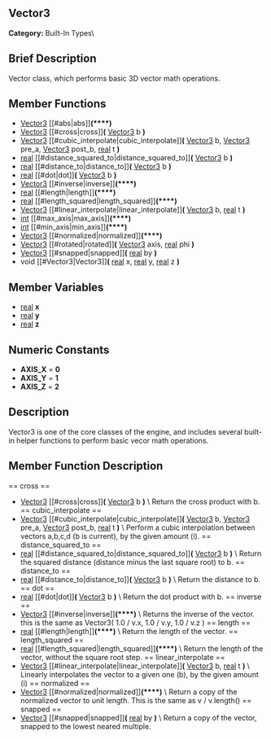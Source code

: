##  Vector3  
**Category:** Built-In Types\\
##  Brief Description  
Vector class, which performs basic 3D vector math operations.
##  Member Functions 
  * [Vector3](class_vector3) [[#abs|abs]]**(****)**
  * [Vector3](class_vector3) [[#cross|cross]]**(** [Vector3](class_vector3) b **)**
  * [Vector3](class_vector3) [[#cubic_interpolate|cubic_interpolate]]**(** [Vector3](class_vector3) b, [Vector3](class_vector3) pre_a, [Vector3](class_vector3) post_b, [real](class_real) t **)**
  * [real](class_real) [[#distance_squared_to|distance_squared_to]]**(** [Vector3](class_vector3) b **)**
  * [real](class_real) [[#distance_to|distance_to]]**(** [Vector3](class_vector3) b **)**
  * [real](class_real) [[#dot|dot]]**(** [Vector3](class_vector3) b **)**
  * [Vector3](class_vector3) [[#inverse|inverse]]**(****)**
  * [real](class_real) [[#length|length]]**(****)**
  * [real](class_real) [[#length_squared|length_squared]]**(****)**
  * [Vector3](class_vector3) [[#linear_interpolate|linear_interpolate]]**(** [Vector3](class_vector3) b, [real](class_real) t **)**
  * [int](class_int) [[#max_axis|max_axis]]**(****)**
  * [int](class_int) [[#min_axis|min_axis]]**(****)**
  * [Vector3](class_vector3) [[#normalized|normalized]]**(****)**
  * [Vector3](class_vector3) [[#rotated|rotated]]**(** [Vector3](class_vector3) axis, [real](class_real) phi **)**
  * [Vector3](class_vector3) [[#snapped|snapped]]**(** [real](class_real) by **)**
  * void [[#Vector3|Vector3]]**(** [real](class_real) x, [real](class_real) y, [real](class_real) z **)**
##  Member Variables  
  * [real](class_real) **x**
  * [real](class_real) **y**
  * [real](class_real) **z**
##  Numeric Constants  
  * **AXIS_X** = **0**
  * **AXIS_Y** = **1**
  * **AXIS_Z** = **2**
##  Description  
Vector3 is one of the core classes of the engine, and includes several built-in helper functions to perform basic vecor math operations.
##  Member Function Description  
==  cross  ==
  * [Vector3](class_vector3) [[#cross|cross]]**(** [Vector3](class_vector3) b **)**
\\
Return the cross product with b.
==  cubic_interpolate  ==
  * [Vector3](class_vector3) [[#cubic_interpolate|cubic_interpolate]]**(** [Vector3](class_vector3) b, [Vector3](class_vector3) pre_a, [Vector3](class_vector3) post_b, [real](class_real) t **)**
\\
Perform a cubic interpolation between vectors a,b,c,d (b is current), by the given amount (i).
==  distance_squared_to  ==
  * [real](class_real) [[#distance_squared_to|distance_squared_to]]**(** [Vector3](class_vector3) b **)**
\\
Return the squared distance (distance minus the last square root) to b.
==  distance_to  ==
  * [real](class_real) [[#distance_to|distance_to]]**(** [Vector3](class_vector3) b **)**
\\
Return the distance to b.
==  dot  ==
  * [real](class_real) [[#dot|dot]]**(** [Vector3](class_vector3) b **)**
\\
Return the dot product with b.
==  inverse  ==
  * [Vector3](class_vector3) [[#inverse|inverse]]**(****)**
\\
Returns the inverse of the vector. this is the same as Vector3( 1.0 / v.x, 1.0 / v.y, 1.0 / v.z )
==  length  ==
  * [real](class_real) [[#length|length]]**(****)**
\\
Return the length of the vector.
==  length_squared  ==
  * [real](class_real) [[#length_squared|length_squared]]**(****)**
\\
Return the length of the vector, without the square root step.
==  linear_interpolate  ==
  * [Vector3](class_vector3) [[#linear_interpolate|linear_interpolate]]**(** [Vector3](class_vector3) b, [real](class_real) t **)**
\\
Linearly interpolates the vector to a given one (b), by the given amount (i)
==  normalized  ==
  * [Vector3](class_vector3) [[#normalized|normalized]]**(****)**
\\
Return a copy of the normalized vector to unit length. This is the same as v / v.length()
==  snapped  ==
  * [Vector3](class_vector3) [[#snapped|snapped]]**(** [real](class_real) by **)**
\\
Return a copy of the vector, snapped to the lowest neared multiple.
